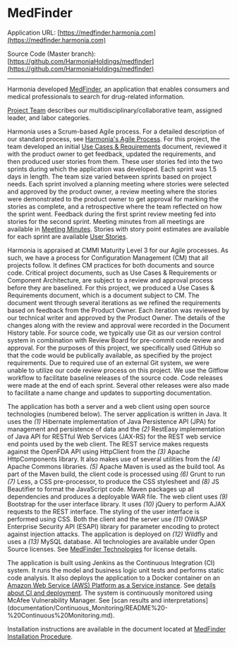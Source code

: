 # MedFinder

Application URL: [https://medfinder.harmonia.com](https://medfinder.harmonia.com)

Source Code (Master branch): [https://github.com/HarmoniaHoldings/medfinder](https://github.com/HarmoniaHoldings/medfinder) 

***

Harmonia developed [MedFinder](https://medfinder.harmonia.com), an application that enables consumers and medical professionals to search for drug-related information.

[Project Team](documentation/Project_Team/Project%20Team.md) describes our multidisciplinary/collaborative team, assigned leader, and labor categories.

Harmonia uses a Scrum-based Agile process. For a detailed description of our standard process, see [Harmonia's Agile Process](documentation/Agile_Process). For this project, the team developed an initial [Use Cases & Requirements](documentation/Use_Cases_and_Requirements) document, reviewed it with the product owner to get feedback, updated the requirements, and then produced user stories from them. These user stories fed into the two sprints during which the application was developed. Each sprint was 1.5 days in length. The team size varied between sprints based on project needs. Each sprint involved a planning meeting where stories were selected and approved by the product owner, a review meeting where the stories were demonstrated to the product owner to get approval for marking the stories as complete, and a retrospective where the team reflected on how the sprint went. Feedback during the first sprint review meeting fed into stories for the second sprint. Meeting minutes from all meetings are available in [Meeting Minutes](documentation/Meeting_Minutes). Stories with story point estimates are available for each sprint are available [User Stories](documentation/User_Stories). 

Harmonia is appraised at CMMI Maturity Level 3 for our Agile processes. As such, we have a process for Configuration Management (CM) that all projects follow. It defines CM practices for both documents and source code. Critical project documents, such as Use Cases & Requirements or Component Architecture, are subject to a review and approval process before they are baselined. For this project, we produced a Use Cases & Requirements document, which is a document subject to CM. The document went through several iterations as we refined the requirements based on feedback from the Product Owner. Each iteration was reviewed by our technical writer and approved by the Product Owner. The details of the changes along with the review and approval were recorded in the Document History table. For source code, we typically use Git as our version control system in combination with Review Board for pre-commit code review and approval. For the purposes of this project, we specifically used GitHub so that the code would be publically available, as specified by the project requirements. Due to required use of an external Git system, we were unable to utilize our code review process on this project. We use the Gitflow workflow to facilitate baseline releases of the source code. Code releases were made at the end of each sprint. Several other releases were also made to facilitate a name change and updates to supporting documentation. 

The application has both a server and a web client using open source technologies (numbered below). The server application is written in Java. It uses the *(1)* Hibernate implementation of Java Persistence API (JPA) for management and persistence of data and the *(2)* RestEasy implementation of Java API for RESTful Web Services (JAX-RS) for the REST web service end points used by the web client. The REST service makes requests against the OpenFDA API using HttpClient from the *(3)* Apache HttpComponents library. It also makes use of several utilities from the *(4)* Apache Commons libraries. *(5)* Apache Maven is used as the build tool. As part of the Maven build, the client code is processed using *(6)* Grunt to run *(7)* Less, a CSS pre-processor, to produce the CSS stylesheet and *(8)* JS Beautifier to format the JavaScript code. Maven packages up all dependencies and produces a deployable WAR file. The web client uses *(9)* Bootstrap for the user interface library. It uses *(10)* jQuery to perform AJAX requests to the REST interface. The styling of the user interface is performed using CSS. Both the client and the server use *(11)* OWASP Enterprise Security API (ESAPI) library for parameter encoding to protect against injection attacks. The application is deployed on *(12)* Wildfly and uses a *(13)* MySQL database. All technologies are available under Open Source licenses. See [MedFinder Technologies](documentation/Technologies/MedFinder%20Technologies.md) for license details.

The application is built using Jenkins as the Continuous Integration (CI) system. It runs the model and business logic unit tests and performs static code analysis. It also deploys the application to a Docker container on an [Amazon Web Service (AWS) Platform as a Service instance](documentation/Deployment/MedFinder%20AWS%20Instance.pdf). See [details about CI and deployment](document/Continuous%20Integration%20and%20Deployment/README%20-%20Continuous%20Integration%20and%20Deployment.md). The system is continuously monitored using McAfee Vulnerability Manager. See [scan results and interpretations] (documentation/Continuous_Monitoring/README%20-%20Continuous%20Monitoring.md).

Installation instructions are available in the document located at [MedFinder Installation Procedure](https://github.com/HarmoniaHoldings/medfinder/tree/master/documentation/Deployment/MedFinder%20-%20Installation%20Procedure.docx).
